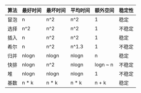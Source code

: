| 算法 | 最好时间 | 最坏时间 | 平均时间 | 额外空间 | 稳定性 |
|------|----------|----------|----------|----------|--------|
| 冒泡 | n        | n^2      | n^2      | 1        | 稳定   |
| 选择 | n^2      | n^2      | n^2      | 1        | 不稳定 |
| 插入 | n        | n^2      | n^2      | 1        | 稳定   |
| 希尔 | n        | n^2      | n^1.3    | 1        | 不稳定 |
| 归并 | nlogn    | nlogn    | nlogn    | n        | 稳定   |
| 快排 | nlogn    | n^2      | nlogn    | logn ~ n | 不稳定 |
| 堆   | nlogn    | nlogn    | nlogn    | 1        | 不稳定 |
| 基数 | n * k    | n * k    | n * k    | n + k    | 稳定   |
